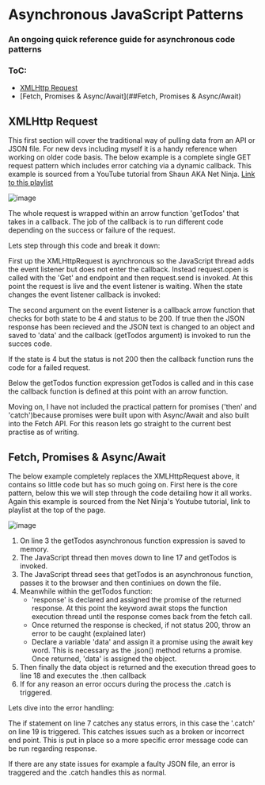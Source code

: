 # Asynchronous JavaScript Patterns

### An ongoing quick reference guide for asynchronous code patterns

### ToC:
- [XMLHttp Request](##XMLHttp-Request)
- [Fetch, Promises & Async/Await](##Fetch, Promises & Async/Await)

## XMLHttp Request

This first section will cover the traditional way of pulling data from an API or JSON file.  For new devs including myself it is a handy reference when working on older code basis.  The below example is a complete single GET request pattern which includes error catching via a dynamic callback.  This example is sourced from a YouTube tutorial from Shaun AKA Net Ninja. <a href="https://www.youtube.com/playlist?list=PL4cUxeGkcC9jx2TTZk3IGWKSbtugYdrlu" target="_blank">Link to this playlist</a> 

![image](https://user-images.githubusercontent.com/73107656/107866472-54e75400-6e69-11eb-96f3-ea7bac285bdc.png)

The whole request is wrapped within an arrow function 'getTodos' that takes in a callback. The job of the callback is to run different code depending on the success or failure of the request.

Lets step through this code and break it down:

First up the XMLHttpRequest is aynchronous so the JavaScript thread adds the event listener but does not enter the callback.  Instead request.open is called with the 'Get' and endpoint and then request.send is invoked. At this point the request is live and the event listener is waiting. When the state changes the event listener callback is invoked:

The second argument on the event listener is a callback arrow function that checks for both state to be 4 and status to be 200.  If true then the JSON response has been recieved and the JSON text is changed to an object and saved to 'data' and the callback (getTodos argument) is invoked to run the succes code.

If the state is 4 but the status is not 200 then the callback function runs the code for a failed request.  

Below the getTodos function expression getTodos is called and in this case the callback function is defined at this point with an arrow function. 

Moving on, I have not included the practical pattern for promises ('then' and 'catch')because promises were built upon with Async/Await and also built into the Fetch API.  For this reason lets go straight to the current best practise as of writing.  

## Fetch, Promises & Async/Await

The below example completely replaces the XMLHttpRequest above, it contains so little code but has so much going on.  First here is the core pattern, below this we will step through the code detailing how it all works. Again this example is sourced from the Net Ninja's Youtube tutorial, link to playlist at the top of the page.

![image](https://user-images.githubusercontent.com/73107656/107868885-1741f580-6e80-11eb-8033-f1abd41c3ab6.png)

1. On line 3 the getTodos asynchronous function expression is saved to memory.  
2. The JavaScript thread then moves down to line 17 and getTodos is invoked. 
3. The JavaScript thread sees that getTodos is an asynchronous function, passes it to the browser and then continiues on down the file.
4. Meanwhile within the getTodos function:
    - 'response' is declared and assigned the promise of the returned response. At this point the keyword await stops the function execution thread until the response comes back from the fetch call. 
    - Once returned the response is checked, if not status 200, throw an error to be caught (explained later)
    - Declare a variable 'data' and assign it a promise using the await key word. This is necessary as the .json() method returns a promise.  Once returned, 'data' is assigned the object.
5. Then finally the data object is returned and the execution thread goes to line 18 and executes the .then callback
6. If for any reason an error occurs during the process the .catch is triggered.

Lets dive into the error handling:

The if statement on line 7 catches any status errors, in this case the '.catch' on line 19 is triggered. This catches issues such as a broken or incorrect end point.  This is put in place so a more specific error message code can be run regarding response.

If there are any state issues for example a faulty JSON file, an error is traggered and the .catch handles this as normal.

